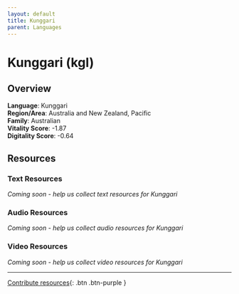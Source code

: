 ```yaml
---
layout: default
title: Kunggari
parent: Languages
---
```


# Kunggari (kgl)

## Overview

**Language**: Kunggari  
**Region/Area**: Australia and New Zealand, Pacific  
**Family**: Australian  
**Vitality Score**: -1.87  
**Digitality Score**: -0.64  

## Resources

### Text Resources
*Coming soon - help us collect text resources for Kunggari*

### Audio Resources
*Coming soon - help us collect audio resources for Kunggari*

### Video Resources
*Coming soon - help us collect video resources for Kunggari*

---

[Contribute resources](https://fairtrain.github.io/){: .btn .btn-purple }
